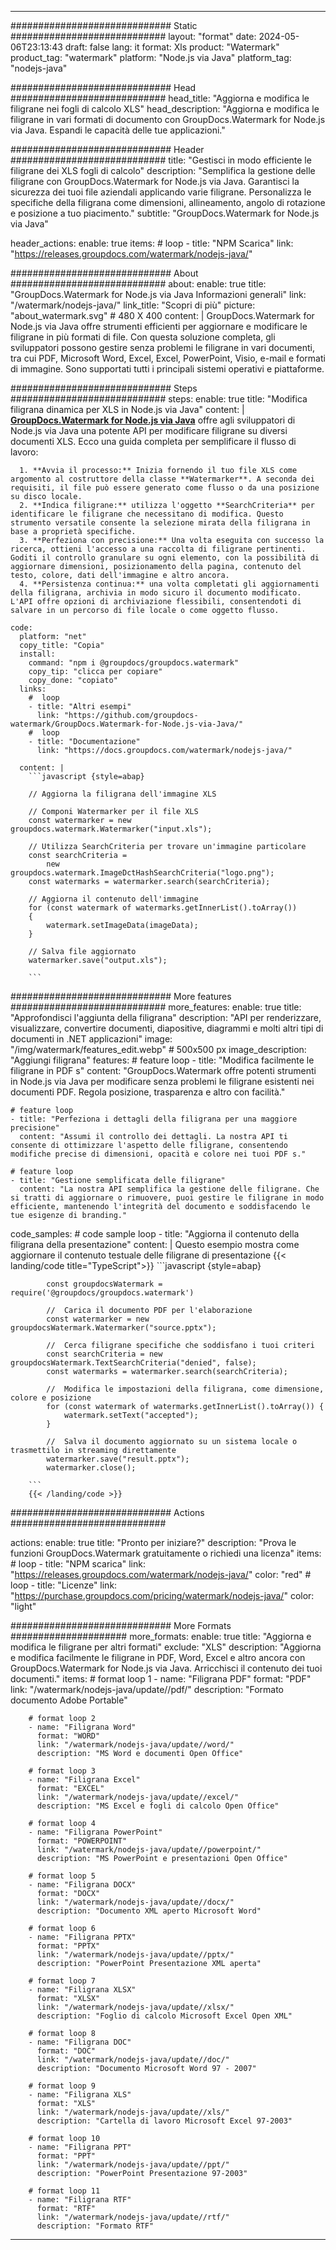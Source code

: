
---
############################# Static ############################
layout: "format"
date:  2024-05-06T23:13:43
draft: false
lang: it
format: Xls
product: "Watermark"
product_tag: "watermark"
platform: "Node.js via Java"
platform_tag: "nodejs-java"

############################# Head ############################
head_title: "Aggiorna e modifica le filigrane nei fogli di calcolo XLS"
head_description: "Aggiorna e modifica le filigrane in vari formati di documento con GroupDocs.Watermark for Node.js via Java. Espandi le capacità delle tue applicazioni."

############################# Header ############################
title: "Gestisci in modo efficiente le filigrane dei XLS fogli di calcolo" 
description: "Semplifica la gestione delle filigrane con GroupDocs.Watermark for Node.js via Java. Garantisci la sicurezza dei tuoi file aziendali applicando varie filigrane. Personalizza le specifiche della filigrana come dimensioni, allineamento, angolo di rotazione e posizione a tuo piacimento."
subtitle: "GroupDocs.Watermark for Node.js via Java" 

header_actions:
  enable: true
  items:
    #  loop
    - title: "NPM Scarica"
      link: "https://releases.groupdocs.com/watermark/nodejs-java/"
      
############################# About ############################
about:
    enable: true
    title: "GroupDocs.Watermark for Node.js via Java Informazioni generali"
    link: "/watermark/nodejs-java/"
    link_title: "Scopri di più"
    picture: "about_watermark.svg" # 480 X 400
    content: |
       GroupDocs.Watermark for Node.js via Java offre strumenti efficienti per aggiornare e modificare le filigrane in più formati di file. Con questa soluzione completa, gli sviluppatori possono gestire senza problemi le filigrane in vari documenti, tra cui PDF, Microsoft Word, Excel, Excel, PowerPoint, Visio, e-mail e formati di immagine. Sono supportati tutti i principali sistemi operativi e piattaforme.

############################# Steps ############################
steps:
    enable: true
    title: "Modifica filigrana dinamica per XLS in Node.js via Java"
    content: |
      **[GroupDocs.Watermark for Node.js via Java](https://products.groupdocs.com/watermark/nodejs-java/)** offre agli sviluppatori di Node.js via Java una potente API per modificare filigrane su diversi documenti XLS. Ecco una guida completa per semplificare il flusso di lavoro:
      
      1. **Avvia il processo:** Inizia fornendo il tuo file XLS come argomento al costruttore della classe **Watermarker**. A seconda dei requisiti, il file può essere generato come flusso o da una posizione su disco locale.
      2. **Indica filigrane:** utilizza l'oggetto **SearchCriteria** per identificare le filigrane che necessitano di modifica. Questo strumento versatile consente la selezione mirata della filigrana in base a proprietà specifiche.
      3. **Perfeziona con precisione:** Una volta eseguita con successo la ricerca, ottieni l'accesso a una raccolta di filigrane pertinenti. Goditi il ​​controllo granulare su ogni elemento, con la possibilità di aggiornare dimensioni, posizionamento della pagina, contenuto del testo, colore, dati dell'immagine e altro ancora.
      4. **Persistenza continua:** una volta completati gli aggiornamenti della filigrana, archivia in modo sicuro il documento modificato. L'API offre opzioni di archiviazione flessibili, consentendoti di salvare in un percorso di file locale o come oggetto flusso.
   
    code:
      platform: "net"
      copy_title: "Copia"
      install:
        command: "npm i @groupdocs/groupdocs.watermark"
        copy_tip: "clicca per copiare"
        copy_done: "copiato"
      links:
        #  loop
        - title: "Altri esempi"
          link: "https://github.com/groupdocs-watermark/GroupDocs.Watermark-for-Node.js-via-Java/"
        #  loop
        - title: "Documentazione"
          link: "https://docs.groupdocs.com/watermark/nodejs-java/"
          
      content: |
        ```javascript {style=abap}

        // Aggiorna la filigrana dell'immagine XLS

        // Componi Watermarker per il file XLS
        const watermarker = new groupdocs.watermark.Watermarker("input.xls");

        // Utilizza SearchCriteria per trovare un'immagine particolare
        const searchCriteria = 
            new groupdocs.watermark.ImageDctHashSearchCriteria("logo.png");
        const watermarks = watermarker.search(searchCriteria);
        
        // Aggiorna il contenuto dell'immagine
        for (const watermark of watermarks.getInnerList().toArray())
        {
            watermark.setImageData(imageData);
        }

        // Salva file aggiornato
        watermarker.save("output.xls");
        
        ```            

############################# More features ############################
more_features:
  enable: true
  title: "Approfondisci l'aggiunta della filigrana"
  description: "API per renderizzare, visualizzare, convertire documenti, diapositive, diagrammi e molti altri tipi di documenti in .NET applicazioni"
  image: "/img/watermark/features_edit.webp" # 500x500 px
  image_description: "Aggiungi filigrana"
  features:
    # feature loop
    - title: "Modifica facilmente le filigrane in PDF s"
      content: "GroupDocs.Watermark offre potenti strumenti in Node.js via Java per modificare senza problemi le filigrane esistenti nei documenti PDF. Regola posizione, trasparenza e altro con facilità."

    # feature loop
    - title: "Perfeziona i dettagli della filigrana per una maggiore precisione"
      content: "Assumi il controllo dei dettagli. La nostra API ti consente di ottimizzare l'aspetto delle filigrane, consentendo modifiche precise di dimensioni, opacità e colore nei tuoi PDF s."

    # feature loop
    - title: "Gestione semplificata delle filigrane"
      content: "La nostra API semplifica la gestione delle filigrane. Che si tratti di aggiornare o rimuovere, puoi gestire le filigrane in modo efficiente, mantenendo l'integrità del documento e soddisfacendo le tue esigenze di branding."
      
  code_samples:
    # code sample loop
    - title: "Aggiorna il contenuto della filigrana della presentazione"
      content: |
        Questo esempio mostra come aggiornare il contenuto testuale delle filigrane di presentazione
        {{< landing/code title="TypeScript">}}
        ```javascript {style=abap}
        
            const groupdocsWatermark = require('@groupdocs/groupdocs.watermark')

            //  Carica il documento PDF per l'elaborazione
            const watermarker = new groupdocsWatermark.Watermarker("source.pptx");

            //  Cerca filigrane specifiche che soddisfano i tuoi criteri
            const searchCriteria = new groupdocsWatermark.TextSearchCriteria("denied", false);
            const watermarks = watermarker.search(searchCriteria);
  
            //  Modifica le impostazioni della filigrana, come dimensione, colore e posizione
            for (const watermark of watermarks.getInnerList().toArray()) {
                watermark.setText("accepted");
            }

            //  Salva il documento aggiornato su un sistema locale o trasmettilo in streaming direttamente
            watermarker.save("result.pptx");
            watermarker.close();

        ```
        {{< /landing/code >}}


############################# Actions ############################

actions:
  enable: true
  title: "Pronto per iniziare?"
  description: "Prova le funzioni GroupDocs.Watermark gratuitamente o richiedi una licenza"
  items:
    #  loop
    - title: "NPM scarica"
      link: "https://releases.groupdocs.com/watermark/nodejs-java/"
      color: "red"
        #  loop
    - title: "Licenze"
      link: "https://purchase.groupdocs.com/pricing/watermark/nodejs-java/"
      color: "light"


############################# More Formats #####################
more_formats:
    enable: true
    title: "Aggiorna e modifica le filigrane per altri formati"
    exclude: "XLS"
    description: "Aggiorna e modifica facilmente le filigrane in PDF, Word, Excel e altro ancora con GroupDocs.Watermark for Node.js via Java. Arricchisci il contenuto dei tuoi documenti."
    items: 
        # format loop 1
        - name: "Filigrana PDF"
          format: "PDF"
          link: "/watermark/nodejs-java/update//pdf/"
          description: "Formato documento Adobe Portable"

        # format loop 2
        - name: "Filigrana Word"
          format: "WORD"
          link: "/watermark/nodejs-java/update//word/"
          description: "MS Word e documenti Open Office"
          
        # format loop 3
        - name: "Filigrana Excel"
          format: "EXCEL"
          link: "/watermark/nodejs-java/update//excel/"
          description: "MS Excel e fogli di calcolo Open Office"

        # format loop 4
        - name: "Filigrana PowerPoint"
          format: "POWERPOINT"
          link: "/watermark/nodejs-java/update//powerpoint/"
          description: "MS PowerPoint e presentazioni Open Office"

        # format loop 5
        - name: "Filigrana DOCX"
          format: "DOCX"
          link: "/watermark/nodejs-java/update//docx/"
          description: "Documento XML aperto Microsoft Word"
          
        # format loop 6
        - name: "Filigrana PPTX"
          format: "PPTX"
          link: "/watermark/nodejs-java/update//pptx/"
          description: "PowerPoint Presentazione XML aperta"
          
        # format loop 7
        - name: "Filigrana XLSX"
          format: "XLSX"
          link: "/watermark/nodejs-java/update//xlsx/"
          description: "Foglio di calcolo Microsoft Excel Open XML"

        # format loop 8
        - name: "Filigrana DOC"
          format: "DOC"
          link: "/watermark/nodejs-java/update//doc/"
          description: "Documento Microsoft Word 97 - 2007"

        # format loop 9
        - name: "Filigrana XLS"
          format: "XLS"
          link: "/watermark/nodejs-java/update//xls/"
          description: "Cartella di lavoro Microsoft Excel 97-2003"

        # format loop 10
        - name: "Filigrana PPT"
          format: "PPT"
          link: "/watermark/nodejs-java/update//ppt/"
          description: "PowerPoint Presentazione 97-2003"

        # format loop 11
        - name: "Filigrana RTF"
          format: "RTF"
          link: "/watermark/nodejs-java/update//rtf/"
          description: "Formato RTF"

---